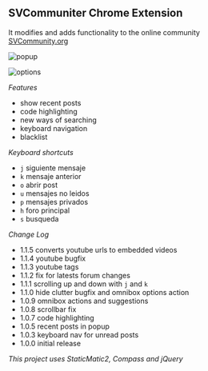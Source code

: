 SVCommuniter Chrome Extension
-----------------------------

It modifies and adds functionality to the online community [SVCommunity.org][1]

![popup][2]

![options][3]

*Features*

* show recent posts
* code highlighting
* new ways of searching 
* keyboard navigation
* blacklist

*Keyboard shortcuts*

* `j` siguiente mensaje
* `k` mensaje anterior
* `o` abrir post
* `u` mensajes no leidos
* `p` mensajes privados
* `h` foro principal
* `s` busqueda

*Change Log*

* 1.1.5 converts youtube urls to embedded videos
* 1.1.4 youtube bugfix
* 1.1.3 youtube tags
* 1.1.2 fix for latests forum changes
* 1.1.1 scrolling up and down with `j` and `k`
* 1.1.0 hide clutter bugfix and omnibox options action
* 1.0.9 omnibox actions and suggestions
* 1.0.8 scrollbar fix
* 1.0.7 code highlighting
* 1.0.5 recent posts in popup
* 1.0.3 keyboard nav for unread posts
* 1.0.0 initial release


*This project uses StaticMatic2, Compass and jQuery*

[1]: http://www.svcommunity.org
[2]: http://i.imgur.com/d8LZ5.png
[3]: http://i.imgur.com/J8wgz.png
